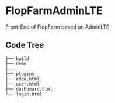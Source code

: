 # FlopFarmAdminLTE

Front-End of FlopFarm based on AdminLTE 


## Code Tree


```
├── build
├── demo
|...
├── plugins
├── edge.html
├── user.html
├── dashboard.html
└── login.html
```
